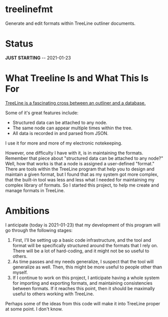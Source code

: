 # treelinefmt

Generate and edit formats within TreeLine outliner documents.

# Status

**JUST STARTING** -- 2021-01-23

# What Treeline Is and What This Is For

[TreeLine is a fascinating cross between an outliner and a database.](https://treeline.bellz.org/index.html)

Some of it's great features include:
* Structured data can be attached to any node.
* The same node can appear multiple times within the tree.
* All data is recorded in and parsed from JSON.

I use it for more and more of my electronic notekeeping.

However, one difficulty I have with it, is in maintaining the formats.  Remember that piece about "structured data can be attached to any node?"  Well, how that works is that a node is assigned a user-defined "format."  There are tools within the TreeLine program that help you to design and maintain a given format, but I found that as my system got more complex, that the built-in tool was less and less what I needed for maintaining my complex library of formats.  So I started this project, to help me create and manage formats in TreeLine.

# Ambitions

I anticipate (today is 2021-01-23) that my development of this program will go through the following stages:
1. First, I'll be setting up a basic code infrastructure, and the tool and format will be specifically structured around the formats that I rely on.  There will be a lot of hard-coding, and it might not be so useful to others.
2. As time passes and my needs generalize, I suspect that the tool will generalize as well.  Then, this might be more useful to people other than myself.
3. If I continue to work on this project, I anticipate having a whole system for importing and exporting formats, and maintaining consistencies between formats.  If it reaches this point, then it should be maximally useful to others working with TreeLine.

Perhaps some of the ideas from this code will make it into TreeLine proper at some point.  I don't know.


